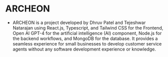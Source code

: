 # ARCHEON
- ARCHEON is a project developed by Dhruv Patel and Tejeshwar Natarajan using React.js, Typescript, and Tailwind CSS for the Frontend, Open AI GPT-4 for the artificial intelligence (AI) component, Node.js for the backend workflows, and MongoDB for the database. It provides a seamless experience for small businesses to develop customer service agents without any software development experience or knowledge.
